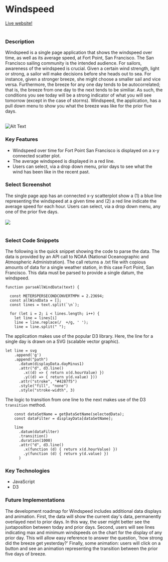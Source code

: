 # Windspeed

[Live website!](https://skleha.github.io/wind/)
<br></br>

### Description
Windspeed is a single page application that shows the windspeed over time, as well as its average speed, at Fort Point, San Francisco.  The San Francisco sailing community is the intended audience.  For sailors, awareness of the windspeed is crucial.  Given a certain wind strength, light or strong, a sailor will make decisions before she heads out to sea.  For instance, given a stronger breeze, she might choose a smaller sail and vice versa. Furthermore, the breeze for any one day tends to be autocorrelated; that is, the breeze from one day to the next tends to be similiar.  As such, the conditions you see today will be a strong indicator of what you will see tomorrow (except in the case of storms).  Windspeed, the application, has a pull down menu to show you what the breeze was like for the prior five days. 
<br></br>

![Alt Text](https://media.giphy.com/media/WsWrsfak5tUB52O1B4/giphy.gif)

### Key Features
  * Windspeed over time for Fort Point San Francisco is displayed on a x-y connected scatter plot.
  * The average windspeed is displayed in a red line.
  * Users can select, via a drop down menu, prior days to see what the wind has been like in the recent past.
  
### Select Screenshot
The single page app has an connected x-y scatterplot show a (1) a blue line representing the windspeed at a given time and (2) a red line indicate the average speed for each hour.  Users can select, via a drop down menu, any one of the prior five days.<br></br>
<img src="https://sk-github-screenshots.s3-us-west-1.amazonaws.com/windspeed.png" /><br></br>

### Select Code Snippets
The following is the quick snippet showing the code to parse the data.  The data is provided by an API call to NOAA (National Oceanographic and Atmospheric Administration).  The call returns a .txt file with copious amounts of data for a single weather station, in this case Fort Point, San Francisco.  This data must be parsed to provide a single datum, the windspeed.
```
function parseAllWindData(text) {

  const METERSPERSECONDCONVERTMPH = 2.23694;
  const allWindData = [];
  const lines = text.split(`\n`);

  for (let i = 2; i < lines.length; i++) {
    let line = lines[i]
    line = line.replace(/  +/g, ' ');
    line = line.split(" ");
```

The application makes use of the popular D3 library.  Here, the line for a single day is drawn on a SVG (scalable vector graphic).
```
let line = svg
    .append('g')
    .append("path")
      .datum(displayData.dayMinus1)
      .attr("d", d3.line()
        .x((d) => { return x(d.hourValue) })
        .y((d) => { return y(d.value) }))
      .attr("stroke", "#4287f5")
      .style("fill", "none")
      .style("stroke-width", 3)
```

The logic to transition from one line to the next makes use of the D3 ```transition``` method.
```
    const dataSetName = getDataSetName(selectedData);
    const dataFilter = displayData[dataSetName];

    line
      .datum(dataFilter)
      .transition()
      .duration(1000)
      .attr("d", d3.line()
        .x(function (d) { return x(d.hourValue) })
        .y(function (d) { return y(d.value) })
      )
```

### Key Technologies
  * JavaScript
  * D3

### Future Implementations
The development roadmap for Windspeed includes additional data displays and animation.  First, the data will show the current day's data, permanently overlayed next to prior days.  In this way, the user might better see the juxtaposition between today and prior days. Second, users will see lines indicating max and minimum windspeeds on the chart for the display of any prior day.  This will allow easy reference to answer the question, 'how strong did the breeze get yesterday?' Finally, some animation:  users will click on a button and see an animation representing the transition between the prior five days of breeze.

